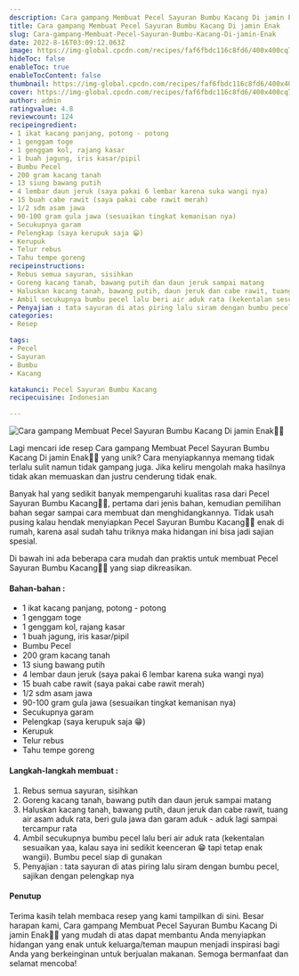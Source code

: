 ```yaml
---
description: Cara gampang Membuat Pecel Sayuran Bumbu Kacang Di jamin Enak"
title: Cara gampang Membuat Pecel Sayuran Bumbu Kacang Di jamin Enak
slug: Cara-gampang-Membuat-Pecel-Sayuran-Bumbu-Kacang-Di-jamin-Enak
date: 2022-8-16T03:09:12.063Z
image: https://img-global.cpcdn.com/recipes/faf6fbdc116c8fd6/400x400cq70/photo.jpg
hideToc: false
enableToc: true
enableTocContent: false
thumbnail: https://img-global.cpcdn.com/recipes/faf6fbdc116c8fd6/400x400cq70/photo.jpg
cover: https://img-global.cpcdn.com/recipes/faf6fbdc116c8fd6/400x400cq70/photo.jpg
author: admin
ratingvalue: 4.8
reviewcount: 124
recipeingredient:
- 1 ikat kacang panjang, potong - potong
- 1 genggam toge
- 1 genggam kol, rajang kasar
- 1 buah jagung, iris kasar/pipil
- Bumbu Pecel
- 200 gram kacang tanah
- 13 siung bawang putih
- 4 lembar daun jeruk (saya pakai 6 lembar karena suka wangi nya)
- 15 buah cabe rawit (saya pakai cabe rawit merah)
- 1/2 sdm asam jawa
- 90-100 gram gula jawa (sesuaikan tingkat kemanisan nya)
- Secukupnya garam
- Pelengkap (saya kerupuk saja 😁)
- Kerupuk
- Telur rebus
- Tahu tempe goreng
recipeinstructions:
- Rebus semua sayuran, sisihkan
- Goreng kacang tanah, bawang putih dan daun jeruk sampai matang
- Haluskan kacang tanah, bawang putih, daun jeruk dan cabe rawit, tuang air asam aduk rata, beri gula jawa dan garam aduk - aduk lagi sampai tercampur rata
- Ambil secukupnya bumbu pecel lalu beri air aduk rata (kekentalan sesuaikan yaa, kalau saya ini sedikit keenceran 😁 tapi tetap enak wangii). Bumbu pecel siap di gunakan
- Penyajian : tata sayuran di atas piring lalu siram dengan bumbu pecel, sajikan dengan pelengkap nya
categories:
- Resep

tags:
- Pecel
- Sayuran
- Bumbu
- Kacang

katakunci: Pecel Sayuran Bumbu Kacang
recipecuisine: Indonesian

---
```


![Cara gampang Membuat Pecel Sayuran Bumbu Kacang Di jamin Enak👩‍🍳](https://img-global.cpcdn.com/recipes/faf6fbdc116c8fd6/400x400cq70/photo.jpg)

Lagi mencari ide resep Cara gampang Membuat Pecel Sayuran Bumbu Kacang Di jamin Enak👩‍🍳 yang unik? Cara menyiapkannya memang tidak terlalu sulit namun tidak gampang juga. Jika keliru mengolah maka hasilnya tidak akan memuaskan dan justru cenderung tidak enak.

Banyak hal yang sedikit banyak mempengaruhi kualitas rasa dari Pecel Sayuran Bumbu Kacang👩‍🍳, pertama dari jenis bahan, kemudian pemilihan bahan segar sampai cara membuat dan menghidangkannya. Tidak usah pusing kalau hendak menyiapkan Pecel Sayuran Bumbu Kacang👩‍🍳 enak di rumah, karena asal sudah tahu triknya maka hidangan ini bisa jadi sajian spesial.

Di bawah ini ada beberapa cara mudah dan praktis untuk membuat Pecel Sayuran Bumbu Kacang👩‍🍳 yang siap dikreasikan.

<!--inarticleads1-->

#### Bahan-bahan :

- 1 ikat kacang panjang, potong - potong
- 1 genggam toge
- 1 genggam kol, rajang kasar
- 1 buah jagung, iris kasar/pipil
- Bumbu Pecel
- 200 gram kacang tanah
- 13 siung bawang putih
- 4 lembar daun jeruk (saya pakai 6 lembar karena suka wangi nya)
- 15 buah cabe rawit (saya pakai cabe rawit merah)
- 1/2 sdm asam jawa
- 90-100 gram gula jawa (sesuaikan tingkat kemanisan nya)
- Secukupnya garam
- Pelengkap (saya kerupuk saja 😁)
- Kerupuk
- Telur rebus
- Tahu tempe goreng

<!--inarticleads2-->

#### Langkah-langkah membuat :

1. Rebus semua sayuran, sisihkan
1. Goreng kacang tanah, bawang putih dan daun jeruk sampai matang
1. Haluskan kacang tanah, bawang putih, daun jeruk dan cabe rawit, tuang air asam aduk rata, beri gula jawa dan garam aduk - aduk lagi sampai tercampur rata
1. Ambil secukupnya bumbu pecel lalu beri air aduk rata (kekentalan sesuaikan yaa, kalau saya ini sedikit keenceran 😁 tapi tetap enak wangii). Bumbu pecel siap di gunakan
1. Penyajian : tata sayuran di atas piring lalu siram dengan bumbu pecel, sajikan dengan pelengkap nya

#### Penutup

Terima kasih telah membaca resep yang kami tampilkan di sini. Besar harapan kami, Cara gampang Membuat Pecel Sayuran Bumbu Kacang Di jamin Enak👩‍🍳 yang mudah di atas dapat membantu Anda menyiapkan hidangan yang enak untuk keluarga/teman maupun menjadi inspirasi bagi Anda yang berkeinginan untuk berjualan makanan. Semoga bermanfaat dan selamat mencoba!